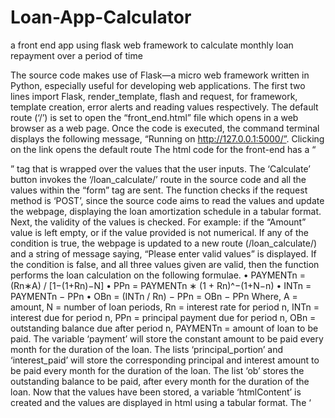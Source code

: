 # Loan-App-Calculator
a front end app using flask web framework to calculate monthly loan repayment over a period of time 

The source code makes use of Flask—a micro web framework written in Python, especially useful for developing web applications.
The first two lines import Flask, render_template, flash and request, for framework, template creation, error alerts and reading values respectively.
The default route (‘/’) is set to open the “front_end.html” file which opens in a web browser as a web page.
Once the code is executed, the command terminal displays the following message, “Running on http://127.0.0.1:5000/”. Clicking on the link opens the default route
The html code for the front-end has a “<form>” tag that is wrapped over the values that the user inputs. The ‘Calculate’ button invokes the ‘/loan_calculate/’ route in the source code and all the values within the “form” tag are sent.
The function checks if the request method is ‘POST’, since the source code aims to read the values and update the webpage, displaying the loan amortization schedule in a tabular format.
Next, the validity of the values is checked. For example: if the “Amount” value is left empty, or if the value provided is not numerical. If any of the condition is true, the webpage is updated to a new route (/loan_calculate/) and a string of message saying, “Please enter valid values” is displayed.
If the condition is false, and all three values given are valid, then the function performs the loan calculation on the following formulae.
• PAYMENTn = (Rn∗A) / [1−(1+Rn)−N]
• PPn = PAYMENTn ∗ (1 + Rn)^−(1+N−n)
• INTn = PAYMENTn − PPn
• OBn = (INTn / Rn) − PPn = OBn − PPn
Where, A = amount, N = number of loan periods, Rn = interest rate for period n, INTn = interest due for period n, PPn = principal payment due for period n, OBn = outstanding balance due after period n, PAYMENTn = amount of loan to be paid.
The variable ‘payment’ will store the constant amount to be paid every month for the duration of the loan. The lists ‘principal_portion’ and ‘interest_paid’ will store the corresponding principal and interest amount to be paid every month for the duration of the loan. The list ‘ob’ stores the outstanding balance to be paid, after every month for the duration of the loan.
Now that the values have been stored, a variable ‘htmlContent’ is created and the values are displayed in html using a tabular format. 
The ‘<style>’ tag has been used to colour the text and background. The variable ‘htmlContent’ is then appended with the column names: Payment no, Payment Amount, Principal Amount, Interest Amount and Loan Outstanding Balance.
The rows are then filled with the values in accordance to the column names. Each value in lists, ‘principal_portion’, ‘interest_paid’ and ‘ob’ are stored in each row of the ‘htmlContent’ table, along with a constant value from the ‘payment’ variable.
After the loop has finished, (the length of lists has been reached), the variable ‘htmlContent’ is then appended with a closing ‘</table>’ tag.
The variable is returned to the “front_end.html” and the variable ‘htmlContent’ is displayed.

